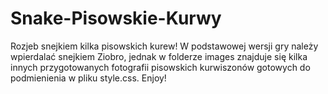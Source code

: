 # Snake-Pisowskie-Kurwy
Rozjeb snejkiem kilka pisowskich kurew!
W podstawowej wersji gry należy wpierdalać snejkiem Ziobro, jednak w folderze images znajduje się kilka innych przygotowanych fotografii pisowskich kurwiszonów gotowych do podmienienia w pliku style.css.
Enjoy!
